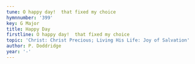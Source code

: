 ```yaml
---
tune: O happy day!  that fixed my choice
hymnnumber: '399'
key: G Major
title: Happy Day
firstline: O happy day!  that fixed my choice
topic: 'Christ: Christ Precious; Living His Life: Joy of Salvation'
author: P. Doddridge
year: '-'
---
```


